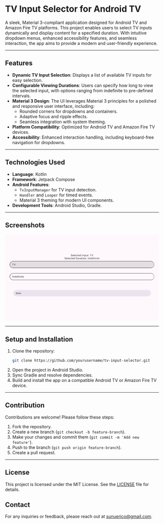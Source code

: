 # **TV Input Selector for Android TV**

A sleek, Material 3-compliant application designed for Android TV and Amazon Fire TV platforms. This project enables users to select TV inputs dynamically and display content for a specified duration. With intuitive dropdown menus, enhanced accessibility features, and seamless interaction, the app aims to provide a modern and user-friendly experience.

---

## **Features**

- **Dynamic TV Input Selection**: Displays a list of available TV inputs for easy selection.
- **Configurable Viewing Durations**: Users can specify how long to view the selected input, with options ranging from indefinite to pre-defined intervals.
- **Material 3 Design**: The UI leverages Material 3 principles for a polished and responsive user interface, including:
  - Rounded corners for dropdowns and containers.
  - Adaptive focus and ripple effects.
  - Seamless integration with system theming.
- **Platform Compatibility**: Optimized for Android TV and Amazon Fire TV devices.
- **Accessibility**: Enhanced interaction handling, including keyboard-free navigation for dropdowns.

---

## **Technologies Used**

- **Language**: Kotlin
- **Framework**: Jetpack Compose
- **Android Features**:
  - `TvInputManager` for TV input detection.
  - `Handler` and `Looper` for timed events.
  - Material 3 theming for modern UI components.
- **Development Tools**: Android Studio, Gradle.

---

## **Screenshots**

![App Demo GIF](screenshots/HardwareInputApp.gif "App Demo GIF")

---

## **Setup and Installation**

1. Clone the repository:
   ```bash
   git clone https://github.com/yourusername/tv-input-selector.git
   ```
2. Open the project in Android Studio.
3. Sync Gradle and resolve dependencies.
4. Build and install the app on a compatible Android TV or Amazon Fire TV device.

---

## Contribution
Contributions are welcome! Please follow these steps:

1. Fork the repository.
2. Create a new branch (`git checkout -b feature-branch`).
3. Make your changes and commit them (`git commit -m 'Add new feature'`).
4. Push to the branch (`git push origin feature-branch`).
5. Create a pull request.

---

## License
This project is licensed under the MIT License. See the [LICENSE](LICENSE) file for details.

## Contact
For any inquiries or feedback, please reach out at sunuerico@gmail.com.
